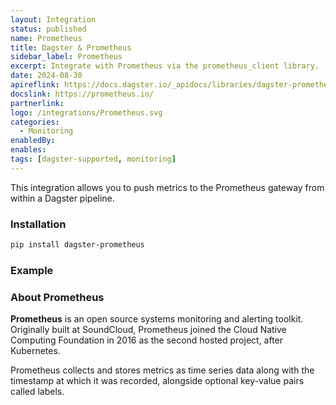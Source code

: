 ```yaml
---
layout: Integration
status: published
name: Prometheus
title: Dagster & Prometheus
sidebar_label: Prometheus
excerpt: Integrate with Prometheus via the prometheus_client library.
date: 2024-08-30
apireflink: https://docs.dagster.io/_apidocs/libraries/dagster-prometheus
docslink: https://prometheus.io/
partnerlink:
logo: /integrations/Prometheus.svg
categories:
  - Monitoring
enabledBy:
enables:
tags: [dagster-supported, monitoring]
---
```




This integration allows you to push metrics to the Prometheus gateway from within a Dagster pipeline.

### Installation

```bash
pip install dagster-prometheus
```

### Example

<CodeExample filePath="integrations/prometheus.py" language="python" />

### About Prometheus

**Prometheus** is an open source systems monitoring and alerting toolkit. Originally built at SoundCloud, Prometheus joined the Cloud Native Computing Foundation in 2016 as the second hosted project, after Kubernetes.

Prometheus collects and stores metrics as time series data along with the timestamp at which it was recorded, alongside optional key-value pairs called labels.
